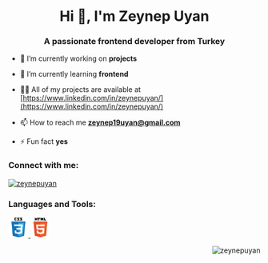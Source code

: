 <h1 align="center">Hi 👋, I'm Zeynep Uyan</h1>
<h3 align="center">A passionate frontend developer from Turkey</h3>

- 🔭 I’m currently working on **projects**

- 🌱 I’m currently learning **frontend**

- 👨‍💻 All of my projects are available at [https://www.linkedin.com/in/zeynepuyan/](https://www.linkedin.com/in/zeynepuyan/)

- 📫 How to reach me **zeynep19uyan@gmail.com**

- ⚡ Fun fact **yes**

<h3 align="left">Connect with me:</h3>
<p align="left">
<a href="https://linkedin.com/in/zeynepuyan" target="blank"><img align="center" src="https://raw.githubusercontent.com/rahuldkjain/github-profile-readme-generator/master/src/images/icons/Social/linked-in-alt.svg" alt="zeynepuyan" height="30" width="40" /></a>
</p>

<h3 align="left">Languages and Tools:</h3>
<p align="left"> <a href="https://www.w3schools.com/css/" target="_blank" rel="noreferrer"> <img src="https://raw.githubusercontent.com/devicons/devicon/master/icons/css3/css3-original-wordmark.svg" alt="css3" width="40" height="40"/> </a> <a href="https://www.w3.org/html/" target="_blank" rel="noreferrer"> <img src="https://raw.githubusercontent.com/devicons/devicon/master/icons/html5/html5-original-wordmark.svg" alt="html5" width="40" height="40"/> </a> </p>


<p><img align="right" src="https://github-readme-stats.vercel.app/api/top-langs?username=zeynepuyan&show_icons=true&locale=en&layout=compact" alt="zeynepuyan" /></p>

